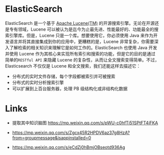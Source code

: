 # ElasticSearch

ElasticSearch 是一个基于 [Apache Lucene(TM)](https://lucene.apache.org/core/) 的开源搜索引擎。无论在开源还是专有领域，Lucene 可以被认为是迄今为止最先进、性能最好的、功能最全的搜索引擎库。但是，Lucene 只是一个库。想要使用它，你必须使用 Java 来作为开发语言并将其直接集成到你的应用中，更糟糕的是，Lucene 非常复杂，你需要深入了解检索的相关知识来理解它是如何工作的。ElasticSearch 也使用 Java 开发并使用 Lucene 作为其核心来实现所有索引和搜索的功能，但是它的目的是通过简单的`RESTful API` 来隐藏 Lucene 的复杂性，从而让全文搜索变得简单。不过，Elasticsearch 不仅仅是 Lucene 和全文搜索，我们还能这样去描述它：

- 分布式的实时文件存储，每个字段都被索引并可被搜索
- 分布式的实时分析搜索引擎
- 可以扩展到上百台服务器，处理 PB 级结构化或非结构化数据

# Links

- 提取其中知识脑图 https://mp.weixin.qq.com/s/pWU-c0hfTi51SPtFT4iFKA

- https://mp.weixin.qq.com/s/Zgcx45R2HPDV6az37g8HzA?from=groupmessage&isappinstalled=0

- https://mp.weixin.qq.com/s/eCdZj0hBmjOBseotd936Ag
